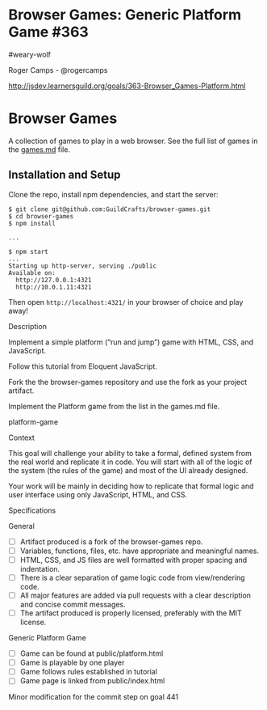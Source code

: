 <h1>Browser Games: Generic Platform Game #363
</h1>
#weary-wolf


Roger Camps - @rogercamps


http://jsdev.learnersguild.org/goals/363-Browser_Games-Platform.html

# Browser Games

A collection of games to play in a web browser. See the full list of games in the [games.md](games.md) file.

## Installation and Setup

Clone the repo, install npm dependencies, and start the server:

```shell-session
$ git clone git@github.com:GuildCrafts/browser-games.git
$ cd browser-games
$ npm install

...

$ npm start
...
Starting up http-server, serving ./public
Available on:
  http://127.0.0.1:4321
  http://10.0.1.11:4321
```

Then open `http://localhost:4321/` in your browser of choice and play away!

Description

Implement a simple platform (“run and jump”) game with HTML, CSS, and JavaScript.

Follow this tutorial from Eloquent JavaScript.

Fork the the browser-games repository and use the fork as your project artifact.

Implement the Platform game from the list in the games.md file.

platform-game

Context

This goal will challenge your ability to take a formal, defined system from the real world and replicate it in code. You will start with all of the logic of the system (the rules of the game) and most of the UI already designed.

Your work will be mainly in deciding how to replicate that formal logic and user interface using only JavaScript, HTML, and CSS.

Specifications

General

 - [ ] Artifact produced is a fork of the browser-games repo.
 - [ ] Variables, functions, files, etc. have appropriate and meaningful names.
 - [ ] HTML, CSS, and JS files are well formatted with proper spacing and indentation.
 - [ ] There is a clear separation of game logic code from view/rendering code.
 - [ ] All major features are added via pull requests with a clear description and concise commit messages.
 - [ ] The artifact produced is properly licensed, preferably with the MIT license.

Generic Platform Game

 - [ ] Game can be found at public/platform.html
 - [ ] Game is playable by one player
 - [ ] Game follows rules established in tutorial
 - [ ] Game page is linked from public/index.html

 Minor modification for the commit step on goal 441
